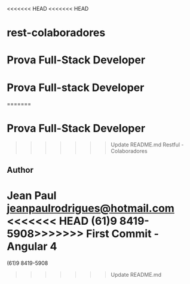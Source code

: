 <<<<<<< HEAD
<<<<<<< HEAD
# rest-colaboradores
Prova Full-Stack Developer
=======
# Prova Full-stack Developer 
=======
# Prova Full-Stack Developer 
>>>>>>> Update README.md
Restful - Colaboradores 

## Author
Jean Paul
jeanpaulrodrigues@hotmail.com
<<<<<<< HEAD
(61)9 8419-5908>>>>>>> First Commit - Angular 4
=======
(61)9 8419-5908
>>>>>>> Update README.md
